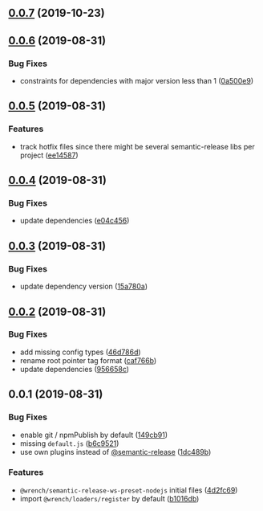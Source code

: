 ## [0.0.7](https://github.com/gavar/wrench/compare/v/semantic-release-ws-preset-nodejs/0.0.6...v/semantic-release-ws-preset-nodejs/0.0.7) (2019-10-23)

## [0.0.6](https://github.com/gavar/wrench/compare/v/semantic-release-ws-preset-nodejs/0.0.5...v/semantic-release-ws-preset-nodejs/0.0.6) (2019-08-31)


### Bug Fixes

* constraints for dependencies with major version less than 1 ([0a500e9](https://github.com/gavar/wrench/commit/0a500e9))

## [0.0.5](https://github.com/gavar/wrench/compare/v/semantic-release-ws-preset-nodejs/0.0.4...v/semantic-release-ws-preset-nodejs/0.0.5) (2019-08-31)


### Features

* track hotfix files since there might be several semantic-release libs per project ([ee14587](https://github.com/gavar/wrench/commit/ee14587))



## [0.0.4](https://github.com/gavar/wrench/compare/v/semantic-release-ws-preset-nodejs/0.0.3...v/semantic-release-ws-preset-nodejs/0.0.4) (2019-08-31)


### Bug Fixes

* update dependencies ([e04c456](https://github.com/gavar/wrench/commit/e04c456))



## [0.0.3](https://github.com/gavar/wrench/compare/v/semantic-release-ws-preset-nodejs/0.0.2...v/semantic-release-ws-preset-nodejs/0.0.3) (2019-08-31)


### Bug Fixes

* update dependency version ([15a780a](https://github.com/gavar/wrench/commit/15a780a))



## [0.0.2](https://github.com/gavar/wrench/compare/v/semantic-release-ws-preset-nodejs/0.0.1...v/semantic-release-ws-preset-nodejs/0.0.2) (2019-08-31)


### Bug Fixes

* add missing config types ([46d786d](https://github.com/gavar/wrench/commit/46d786d))
* rename root pointer tag format ([caf766b](https://github.com/gavar/wrench/commit/caf766b))
* update dependencies ([956658c](https://github.com/gavar/wrench/commit/956658c))



## 0.0.1 (2019-08-31)


### Bug Fixes

* enable git / npmPublish by default ([149cb91](https://github.com/gavar/wrench/commit/149cb91))
* missing `default.js` ([b6c9521](https://github.com/gavar/wrench/commit/b6c9521))
* use own plugins instead of [@semantic-release](https://github.com/semantic-release) ([1dc489b](https://github.com/gavar/wrench/commit/1dc489b))


### Features

* `@wrench/semantic-release-ws-preset-nodejs` initial files ([4d2fc69](https://github.com/gavar/wrench/commit/4d2fc69))
* import `@wrench/loaders/register` by default ([b1016db](https://github.com/gavar/wrench/commit/b1016db))
